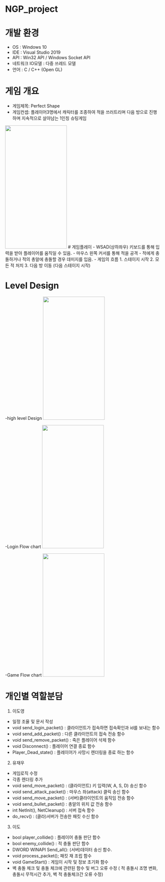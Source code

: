 # NGP_project

# 개발 환경
-	OS : Windows 10
-	IDE : Visual Studio 2019
-	API : Win32 API / Windows Socket API
-	네트워크 IO모델 : 다중 쓰레드 모델
-	언어 : C / C++ (Open GL)


# 게임 개요
- 게임제목:  Perfect Shape
- 게임컨셉: 플레이어3명에서 캐릭터를 조종하여 적을 쓰러트리며 다음 방으로 진행하며 지속적으로 살아남는 1인칭 슈팅게임

<img src="https://github.com/doyoung930/NGP_project/assets/70666642/3bcc54b7-7b3e-41ae-91ea-b4ca7dca51a5" width="200" height="400"/>
# 게임플레이
- WSAD(상하좌우) 키보드를 통해 입력을 받아 플레이어를 움직일 수 있음.
- 마우스 왼쪽 커서를 통해 적을 공격
- 적에게 충돌하거나 적의 총알에 충돌할 경우 데미지를 입음.
- 게임의 흐름
	1. 스테이지 시작
	2. 모든 적 처치
	3. 다음 방 이동 (다음 스테이지 시작)

# Level Design

-high level Design
<img src="https://github.com/doyoung930/NGP_project/assets/70666642/b51f4c99-c58c-442e-a0ee-b22ff5f4fc08" width="200" height="400"/>

-Login Flow chart
<img src="https://github.com/doyoung930/NGP_project/assets/70666642/bbf03357-1415-49dc-beb6-41038447f4a9" width="200" height="400"/>

-Game Flow chart
<img src="https://github.com/doyoung930/NGP_project/assets/70666642/042d9090-94fb-4fcd-92bf-deafbe963436" width="200" height="400"/>
# 개인별 역할분담
1. 이도영
-	일정 조율 및 문서 작성
-	void send_login_packet() : 클라이언트가 접속하면 접속확인과 id를 보내는 함수
-	void send_add_packet() : 다른 클라이언트의 접속 전송 함수
-	void send_remove_packet() : 죽은 플레이어 삭제 함수
-	void Disconnect() : 플레이어 연결 종료 함수
-	Player_Dead_state() : 플레이어가 사망시 렌더링을 종료 하는 함수


2. 유재우
-	게임로직 수정
-	각종 렌더링 추가
-	void send_move_packet() : (클라이언트) 키 입력(W, A, S, D) 송신 함수
-	void send_attack_packet() : 마우스 좌(attack) 클릭 송신 함수
-	void send_move_packet() : (서버)클라이언트의 움직임 전송 함수
-	void send_bullet_packet() : 총알의 위치 값 전송 함수
-	int NetInit(), NetCleanup() : 서버 접속 함수
-	do_recv() : (클라)서버가 전송한 패킷 수신 함수 



3. 이도
-	bool player_collide() : 플레이어 충돌 판단 함수	
-	bool enemy_collide() : 적 충돌 판단 함수
-	DWORD WINAPI Send_all(): (서버)데이터 송신 함수.
-	void process_packet(); 패킷 재 조립 함수
-	void GameStart() : 게임이 시작 및 정보 초기화 함수
-	벽 충돌 체크 및 충돌 체크에 관련된 함수 및 버그 오류 수정
	( 적 충돌시 조명 변화, 충돌시 무적시간 추가, 벽 적 충돌체크간 오류 수정)

